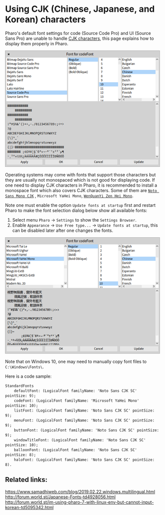 # Using CJK (Chinese, Japanese, and Korean) characters

Pharo's default font settings for code (Source Code Pro) and UI (Source Sans Pro) are unable to handle [CJK characters](https://en.wikipedia.org/wiki/CJK_characters), this page explains how to display them properly in Pharo.

![Preview string for chinese characters under Source Code Pro](img/CJKCharacter_Screenshot_1.png)

Operating systems may come with fonts that support those characters but they are usually not monospaced which is not good for displaying code. If one need to display CJK characters in Pharo, it is recommended to install a monospace font which also covers CJK characters. Some of them are [`Noto Sans Mono CJK`](https://www.google.com/get/noto/) , `Microsoft YaHei Mono`, [`WenQuanYi Zen Hei Mono`](http://wenq.org).

Note one must enable the option `Update fonts at startup` first and restart Pharo to make the font selection dialog below show all available fonts:
1. Select menu `Pharo` -> `Settings` to show the `Settings Browser`.
2. Enable `Appearance` -> `Use Free type...` -> `Update fonts at startup`, this can be disabled later after one changes the fonts.

![Preview string for chinese characters under Microsoft YaHei Mono](img/CJKCharacter_Screenshot_2.png)

Note that on Windows 10, one may need to manually copy font files to `C:\Windows\Fonts\`.

Here is a code sample:

```Smalltalk
StandardFonts 
	defaultFont: (LogicalFont familyName: 'Noto Sans CJK SC' pointSize: 9);
	codeFont: (LogicalFont familyName: 'Microsoft YaHei Mono' pointSize: 10);
	listFont: (LogicalFont familyName: 'Noto Sans CJK SC' pointSize: 9);
	menuFont: (LogicalFont familyName: 'Noto Sans CJK SC' pointSize: 9);
	buttonFont: (LogicalFont familyName: 'Noto Sans CJK SC' pointSize: 9);
	windowTitleFont: (LogicalFont familyName: 'Noto Sans CJK SC' pointSize: 10);
	balloonFont: (LogicalFont familyName: 'Noto Sans CJK SC' pointSize: 8);
	haloFont: (LogicalFont familyName: 'Noto Sans CJK SC' pointSize: 8).
```

## Related links:

https://www.samadhiweb.com/blog/2019.02.22.windows.multilingual.html  
http://forum.world.st/Japanese-Fonts-td4928056.html  
http://forum.world.st/im-using-pharo-7-with-linux-env-but-cannot-input-korean-td5095342.html
